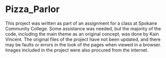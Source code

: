 # Pizza_Parlor

This project was written as part of an assignment for a class at Spokane Community College. Some assistance was needed, but the majority of the code, including the main theme as an original concept, was done by Kain Vincent.
The original files of the project have not been updated, and there may be faults or errors in the look of the pages when viewed in a browser. Images included in the project were also procured from the internet.
